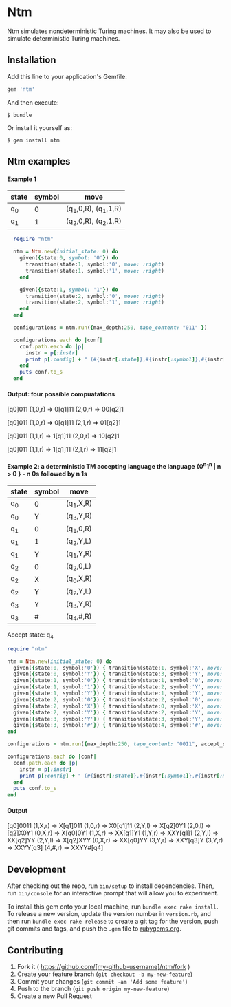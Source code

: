 # Ntm

Ntm simulates nondeterministic Turing machines. It may also be used to simulate deterministic Turing machines.

## Installation

Add this line to your application's Gemfile:

```ruby
gem 'ntm'
```

And then execute:

    $ bundle

Or install it yourself as:

    $ gem install ntm

## Ntm examples
#### Example 1
state|symbol|move
-----|------|--------
q<sub>0</sub>  |   0  |(q<sub>1</sub>,0,R), (q<sub>1</sub>,1,R) 
q<sub>1</sub>  |   1  |(q<sub>2</sub>,0,R), (q<sub>2</sub>,1,R)
```ruby
  require "ntm"
  
  ntm = Ntm.new(initial_state: 0) do
    given({state:0, symbol: '0'}) do
      transition(state:1, symbol:'0', move: :right)
      transition(state:1, symbol:'1', move: :right)
    end

    given({state:1, symbol: '1'}) do
      transition(state:2, symbol:'0', move: :right)
      transition(state:2, symbol:'1', move: :right)
    end
  end

  configurations = ntm.run({max_depth:250, tape_content: "011" })

  configurations.each do |conf|
    conf.path.each do |p|
      instr = p[:instr]
      print p[:config] + " (#{instr[:state]},#{instr[:symbol]},#{instr[:move][0]}) => "
    end
    puts conf.to_s
  end
```
#### Output: four possible compuatations
 [q0]011 (1,0,r) => 0[q1]11 (2,0,r) => 00[q2]1
 
 [q0]011 (1,0,r) => 0[q1]11 (2,1,r) => 01[q2]1
 
 [q0]011 (1,1,r) => 1[q1]11 (2,0,r) => 10[q2]1
 
 [q0]011 (1,1,r) => 1[q1]11 (2,1,r) => 11[q2]1

#### Example 2: a deterministic TM accepting language the language {0<sup>n</sup>1<sup>n</sup> | n > 0 } - n 0s followed by n 1s
state|symbol|move
-----|------|--------
q<sub>0</sub>  |   0  |(q<sub>1</sub>,X,R)
q<sub>0</sub>  |   Y  |(q<sub>3</sub>,Y,R)
q<sub>1</sub>  |   0  |(q<sub>1</sub>,0,R)
q<sub>1</sub>  |   1  |(q<sub>2</sub>,Y,L)
q<sub>1</sub>  |   Y  |(q<sub>1</sub>,Y,R)
q<sub>2</sub>  |   0  |(q<sub>2</sub>,0,L)
q<sub>2</sub>  |   X  |(q<sub>0</sub>,X,R)
q<sub>2</sub>  |   Y  |(q<sub>2</sub>,Y,L)
q<sub>3</sub>  |   Y  |(q<sub>3</sub>,Y,R)
q<sub>3</sub>  |   #  |(q<sub>4</sub>,#,R)

Accept state: q<sub>4</sub>
```ruby
require "ntm"

ntm = Ntm.new(initial_state: 0) do
  given({state:0, symbol:'0'}) { transition(state:1, symbol:'X', move: :right) }
  given({state:0, symbol:'Y'}) { transition(state:3, symbol:'Y', move: :right) }
  given({state:1, symbol:'0'}) { transition(state:1, symbol:'0', move: :right) }
  given({state:1, symbol:'1'}) { transition(state:2, symbol:'Y', move: :left)  }
  given({state:1, symbol:'Y'}) { transition(state:1, symbol:'Y', move: :right) }
  given({state:2, symbol:'0'}) { transition(state:2, symbol:'0', move: :left)  }
  given({state:2, symbol:'X'}) { transition(state:0, symbol:'X', move: :right) }
  given({state:2, symbol:'Y'}) { transition(state:2, symbol:'Y', move: :left)  }
  given({state:3, symbol:'Y'}) { transition(state:3, symbol:'Y', move: :right) }
  given({state:3, symbol:'#'}) { transition(state:4, symbol:'#', move: :right) }
end

configurations = ntm.run({max_depth:250, tape_content: "0011", accept_states:[4] })

configurations.each do |conf|
  conf.path.each do |p|
    instr = p[:instr]
    print p[:config] + " (#{instr[:state]},#{instr[:symbol]},#{instr[:move][0]}) => "
  end
  puts conf.to_s
end
```
#### Output
 [q0]0011 (1,X,r) => X[q1]011 (1,0,r) => X0[q1]11 (2,Y,l) => X[q2]0Y1 (2,0,l) => [q2]X0Y1 (0,X,r) => X[q0]0Y1 (1,X,r) => XX[q1]Y1 (1,Y,r) => XXY[q1]1 (2,Y,l) => XX[q2]YY (2,Y,l) => X[q2]XYY (0,X,r) => XX[q0]YY (3,Y,r) => XXY[q3]Y (3,Y,r) => XXYY[q3] (4,#,r) => XXYY#[q4]
## Development

After checking out the repo, run `bin/setup` to install dependencies. Then, run `bin/console` for an interactive prompt that will allow you to experiment.

To install this gem onto your local machine, run `bundle exec rake install`. To release a new version, update the version number in `version.rb`, and then run `bundle exec rake release` to create a git tag for the version, push git commits and tags, and push the `.gem` file to [rubygems.org](https://rubygems.org).

## Contributing

1. Fork it ( https://github.com/[my-github-username]/ntm/fork )
2. Create your feature branch (`git checkout -b my-new-feature`)
3. Commit your changes (`git commit -am 'Add some feature'`)
4. Push to the branch (`git push origin my-new-feature`)
5. Create a new Pull Request
